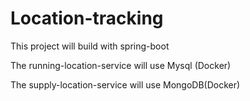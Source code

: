 # Location-tracking

This project will build with spring-boot

The running-location-service will use Mysql (Docker)

The supply-location-service will use MongoDB(Docker)
